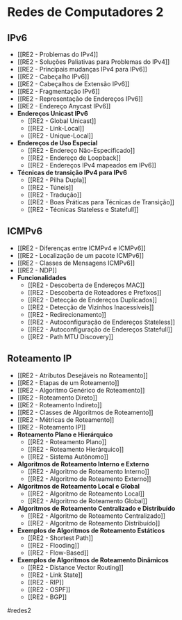 # Redes de Computadores 2

## IPv6

- [[RE2 - Problemas do IPv4]]
- [[RE2 - Soluções Paliativas para Problemas do IPv4]]
- [[RE2 - Principais mudanças IPv4 para IPv6]]
- [[RE2 - Cabeçalho IPv6]]
- [[RE2 - Cabeçalhos de Extensão IPv6]]
- [[RE2 - Fragmentação IPv6]]
- [[RE2 - Representação de Endereços IPv6]]
- [[RE2 - Endereço Anycast IPv6]]
- **Endereços Unicast IPv6**
	- [[RE2 - Global Unicast]]
	- [[RE2 - Link-Local]]
	- [[RE2 - Unique-Local]]
- **Endereços de Uso Especial**
	- [[RE2 - Endereço Não-Especificado]]
	- [[RE2 - Endereço de Loopback]]
	- [[RE2 - Endereços IPv4 mapeados em IPv6]]
- **Técnicas de transição IPv4 para IPv6**
	- [[RE2 - Pilha Dupla]]
	- [[RE2 - Túneis]]
	- [[RE2 - Tradução]]
	- [[RE2 - Boas Práticas para Técnicas de Transição]]
	- [[RE2 - Técnicas Stateless e Statefull]]

## ICMPv6

- [[RE2 - Diferenças entre ICMPv4 e ICMPv6]]
- [[RE2 - Localização de um pacote ICMPv6]]
- [[RE2 - Classes de Mensagens ICMPv6]]
- [[RE2 - NDP]]
- **Funcionalidades**
	- [[RE2 - Descoberta de Endereços MAC]]
	- [[RE2 - Descoberta de Roteadores e Prefixos]]
	- [[RE2 - Detecção de Endereços Duplicados]]
	- [[RE2 - Detecção de Vizinhos Inacessíveis]]
	- [[RE2 - Redirecionamento]]
	- [[RE2 - Autoconfiguração de Endereços Stateless]]
	- [[RE2 - Autoconfiguração de Endereços Statefull]]
	- [[RE2 - Path MTU Discovery]]

## Roteamento IP

- [[RE2 - Atributos Desejáveis no Roteamento]]
- [[RE2 - Etapas de um Roteamento]]
- [[RE2 - Algoritmo Genérico de Roteamento]]
- [[RE2 - Roteamento Direto]]
- [[RE2 - Roteamento Indireto]]
- [[RE2 - Classes de Algoritmos de Roteamento]]
- [[RE2 - Métricas de Roteamento]]
- [[RE2 - Roteamento IP]]
- **Roteamento Plano e Hierárquico**
	- [[RE2 - Roteamento Plano]]
	- [[RE2 - Roteamento Hierárquico]]
	- [[RE2 - Sistema Autônomo]]
- **Algoritmos de Roteamento Interno e Externo**
	- [[RE2 - Algoritmo de Roteamento Interno]]
	- [[RE2 - Algoritmo de Roteamento Externo]]
- **Algoritmos de Roteamento Local e Global**
	- [[RE2 - Algoritmo de Roteamento Local]]
	- [[RE2 - Algoritmo de Roteamento Global]]
- **Algoritmos de Roteamento Centralizado e Distribuído**
	- [[RE2 - Algoritmo de Roteamento Centralizado]]
	- [[RE2 - Algoritmo de Roteamento Distribuído]]
- **Exemplos de Algoritmos de Roteamento Estáticos**
	- [[RE2 - Shortest Path]]
	- [[RE2 - Flooding]]
	- [[RE2 - Flow-Based]]
- **Exemplos de Algoritmos de Roteamento Dinâmicos**
	- [[RE2 - Distance Vector Routing]]
	- [[RE2 - Link State]]
	- [[RE2 - RIP]]
	- [[RE2 - OSPF]]
	- [[RE2 - BGP]]


#redes2